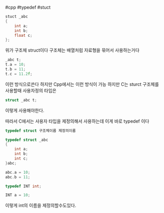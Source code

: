 #cpp #typedef #stuct
```Cpp
stuct _abc
{
	int a;
	int b;
	float c;
};
```
위가 구조체 struct이다 구조체는 배열처럼 자료형을 묶어서 사용하는거다

```Cpp
_abc t;
t.a = 10;
t.b = 11;
t.c = 11.2f;
```
이런 방식으로쓴다
하지만 Cpp에서는 이런 방식이 가능 하지만
C는 sturct 구조체를 사용할때 사용자정의 타입은 
```Cpp
struct _abc t;
```
이렇게 사용해야한다.

따라서 C에서는 사용자 타입을 제정의해서 사용하는데 
이게 바로 typedef 이다
```Cpp
typedef struct 구조체이름 제정의이름

typedef struct _abc
{
	int a;
	int b;
	int c;
}abc;

abc.a = 10;
abc.b = 11;
```

```Cpp
typedef INT int;

INT a = 10;
```
이렇게 int의 이름을 제정의할수도있다.

